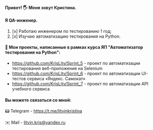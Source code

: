 #### Привет! 🖐️ Меня зовут Кристина.
#### Я QA-инженер.

1. [x] Работаю инженером по тестированию 1 год;
2. [x] Изучаю автоматизацию тестирования на Python.



#### 🔗 Мои проекты, написанные в рамках курса ЯП "Автоматизатор тестирования на Python": 
* https://github.com/KrisLitv/Sprint_5 - проект по автоматизации тестирования веб-приложения на Selenium
* https://github.com/KrisLitv/Sprint_6 - проект по автоматизации UI-тестов сервиса «Яндекс. Самокат»
* https://github.com/KrisLitv/Sprint_7 - проект по автоматизации API учебного сервиса


#### Вы можете связаться со мной:

📟 Telegram - https://t.me/litvinkristina

✉️ Mail - [litvin.kris@yandex.ru]()

